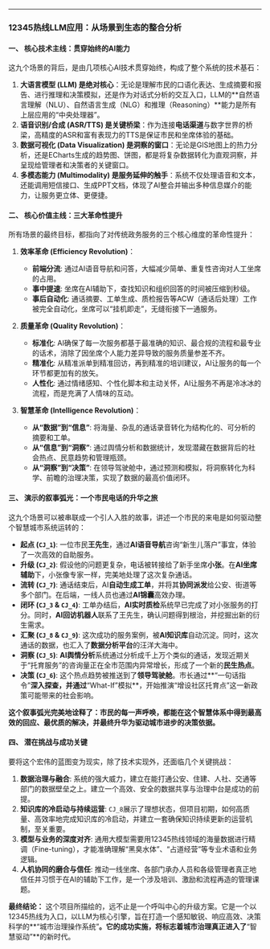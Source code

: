 
---

### **12345热线LLM应用：从场景到生态的整合分析**

#### **一、 核心技术主线：贯穿始终的AI能力**

这九个场景的背后，是由几项核心AI技术贯穿始终，构成了整个系统的技术基石：

1.  **大语言模型 (LLM) 是绝对核心**：无论是理解市民的口语化表达、生成摘要和报告、进行推理和决策模拟，还是作为对话式分析的交互入口，LLM的**自然语言理解（NLU）、自然语言生成（NLG）和推理（Reasoning）**能力是所有上层应用的“中央处理器”。
2.  **语音识别/合成 (ASR/TTS) 是关键桥梁**：作为连接**电话渠道**与数字世界的桥梁，高精度的ASR和富有表现力的TTS是保证市民和坐席体验的基础。
3.  **数据可视化 (Data Visualization) 是洞察的窗口**：无论是GIS地图上的热力分析，还是ECharts生成的趋势图、饼图，都是将复杂数据转化为直观洞察，并呈现给管理者和决策者的关键窗口。
4.  **多模态能力 (Multimodality) 是服务延伸的触手**：系统不仅处理语音和文本，还能调用短信接口、生成PPT文档，体现了AI整合并输出多种信息媒介的能力，让服务更立体、更便捷。

#### **二、 核心价值主线：三大革命性提升**

所有场景的最终目标，都指向了对传统政务服务的三个核心维度的革命性提升：

1.  **效率革命 (Efficiency Revolution)**：
    *   **前端分流**: 通过AI语音导航和问答，大幅减少简单、重复性咨询对人工坐席的占用。
    *   **事中提速**: 坐席在AI辅助下，查找知识和组织回答的时间被压缩到秒级。
    *   **事后自动化**: 通话摘要、工单生成、质检报告等ACW（通话后处理）工作被完全自动化，坐席可以“挂机即走”，无缝衔接下一通服务。

2.  **质量革命 (Quality Revolution)**：
    *   **标准化**: AI确保了每一次服务都基于最准确的知识、最合规的流程和最专业的话术，消除了因坐席个人能力差异导致的服务质量参差不齐。
    *   **精准化**: 从精准派单到精准回访，再到精准的培训建议，AI让服务的每一个环节都更加有的放矢。
    *   **人性化**: 通过情绪感知、个性化脚本和主动关怀，AI让服务不再是冷冰冰的流程，而是充满了人情味的互动。

3.  **智慧革命 (Intelligence Revolution)**：
    *   **从“数据”到“信息”**: 将海量、杂乱的通话录音转化为结构化的、可分析的摘要和工单。
    *   **从“信息”到“洞察”**: 通过舆情分析和数据统计，发现潜藏在数据背后的社会热点、民意趋势和管理瓶颈。
    *   **从“洞察”到“决策”**: 在领导驾驶舱中，通过预测和模拟，将洞察转化为科学、前瞻的治理决策，实现了数据的最高价值闭环。

#### **三、 演示的叙事弧光：一个市民电话的升华之旅**

这九个场景可以被串联成一个引人入胜的故事，讲述一个市民的来电是如何驱动整个智慧城市系统运转的：

*   **起点 (`CJ_1`)**: 一位市民**王先生**，通过**AI语音导航**咨询“新生儿落户”事宜，体验了一次高效的自助服务。
*   **升级 (`CJ_2`)**: 假设他的问题更复杂，电话被转接给了新手坐席**小张**。在**AI坐席辅助**下，小张像专家一样，完美地处理了这次复杂通话。
*   **流转 (`CJ_7`)**: 通话结束后，AI**自动生成工单**，并将其**协同派发**给公安、街道等多个部门。在后端，一线人员也通过**AI锦囊**高效办理。
*   **闭环 (`CJ_3` & `CJ_4`)**: 工单办结后，**AI实时质检**系统早已完成了对小张服务的打分。同时，**AI回访机器人**联系了王先生，确认问题得到根治，并挖掘出新的衍生需求。
*   **汇聚 (`CJ_8` & `CJ_9`)**: 这次成功的服务案例，被**AI知识库**自动沉淀。同时，这次通话的数据，也汇入了**数据分析平台**的汪洋大海中。
*   **洞察 (`CJ_5`)**: **AI舆情分析**系统通过分析成千上万个类似的通话，发现近期关于“托育服务”的咨询量正在全市范围内异常增长，形成了一个新的**民生热点**。
*   **决策 (`CJ_6`)**: 这个热点趋势被推送到了**领导驾驶舱**。市长通过**“一句话指令”**深入探查，并通过**“What-If”模拟**，开始推演“增设社区托育点”这一新政策可能带来的社会影响。

**这个叙事弧光完美地诠释了：市民的每一声呼唤，都能在这个智慧体系中得到最高效的回应、最优质的解决，并最终升华为驱动城市进步的决策依据。**

#### **四、 潜在挑战与成功关键**

要将这个宏伟的蓝图变为现实，除了技术实现外，还面临几个关键挑战：

1.  **数据治理与融合**: 系统的强大威力，建立在能打通公安、住建、人社、交通等部门的数据壁垒之上。建立一个高效、安全的数据共享与治理中台是成功的前提。
2.  **知识库的冷启动与持续运营**: `CJ_8`展示了理想状态，但项目初期，如何高质量、高效率地完成知识库的冷启动，并建立一套确保知识持续更新的运营机制，至关重要。
3.  **模型与业务的深度对齐**: 通用大模型需要用12345热线领域的海量数据进行精调（Fine-tuning），才能准确理解“黑臭水体”、“占道经营”等专业术语和业务逻辑。
4.  **人机协同的磨合与信任**: 推动一线坐席、各部门承办人员和各级管理者真正地信任并习惯于在AI的辅助下工作，是一个涉及培训、激励和流程再造的管理课题。

**最终结论：**
这个项目所描绘的，远不止是一个呼叫中心的升级方案。它是一个以12345热线为入口，以LLM为核心引擎，旨在打造一个感知敏锐、响应高效、决策科学的**“城市治理操作系统”**。它的成功实施，将标志着城市治理真正进入了**“智慧驱动”**的新时代。